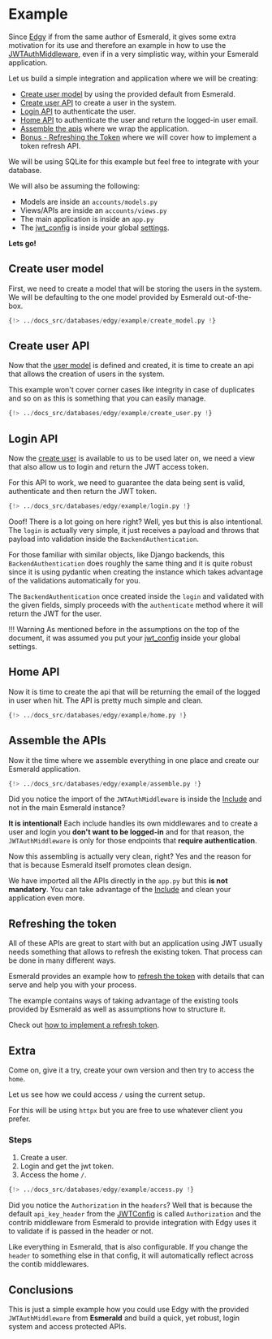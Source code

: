 # Example

Since [Edgy](https://edgy.tarsild.io) if from the same author of Esmerald, it gives some
extra motivation for its use and therefore an example in how to use the
[JWTAuthMiddleware](./middleware.md), even if in a very simplistic way, within your Esmerald application.


Let us build a simple integration and application where we will be creating:

- [Create user model](#create-user-model) by using the provided default from Esmerald.
- [Create user API](#create-user-api) to create a user in the system.
- [Login API](#login-api) to authenticate the user.
- [Home API](#home-api) to authenticate the user and return the logged-in user email.
- [Assemble the apis](#assemble-the-apis) where we wrap the application.
- [Bonus - Refreshing the Token](#refreshing-the-token) where we will cover how to implement a token refresh API.

We will be using SQLite for this example but feel free to integrate with your database.

We will also be assuming the following:

- Models are inside an `accounts/models.py`
- Views/APIs are inside an `accounts/views.py`
- The main application is inside an `app.py`
- The [jwt_config](../../configurations/jwt.md#jwtconfig-and-application-settings)
is inside your global [settings](../../application/settings.md).

**Lets go!**

## Create user model

First, we need to create a model that will be storing the users in the system. We will be
defaulting to the one model provided by Esmerald out-of-the-box.

```python title="accounts/models.py"
{!> ../docs_src/databases/edgy/example/create_model.py !}
```

## Create user API

Now that the [user model](#create-user-model) is defined and created, it is time to create an api
that allows the creation of users in the system.

This example won't cover corner cases like integrity in case of duplicates and so on as this is
something that you can easily manage.

```python title="accounts/views.py"
{!> ../docs_src/databases/edgy/example/create_user.py !}
```

## Login API

Now the [create user](#create-user-api) is available to us to be used later on, we need a view
that also allow us to login and return the JWT access token.

For this API to work, we need to guarantee the data being sent is valid, authenticate and then
return the JWT token.

```python title="accounts/views.py"
{!> ../docs_src/databases/edgy/example/login.py !}
```

Ooof! There is a lot going on here right? Well, yes but this is also intentional. The `login`
is actually very simple, it just receives a payload and throws that payload into validation
inside the `BackendAuthentication`.

For those familiar with similar objects, like Django backends, this `BackendAuthentication` does
roughly the same thing and it is quite robust since it is using pydantic when creating the instance
which takes advantage of the validations automatically for you.

The `BackendAuthentication` once created inside the `login` and validated with the given fields,
simply proceeds with the `authenticate` method where it will return the JWT for the user.

!!! Warning
    As mentioned before in the assumptions on the top of the document, it was assumed you put your
    [jwt_config](../../configurations/jwt.md#jwtconfig-and-application-settings) inside your global settings.

## Home API

Now it is time to create the api that will be returning the email of the logged in user when hit.
The API is pretty much simple and clean.

```python title="accounts/views.py"
{!> ../docs_src/databases/edgy/example/home.py !}
```

## Assemble the APIs

Now it the time where we assemble everything in one place and create our Esmerald application.

```python title="app.py"
{!> ../docs_src/databases/edgy/example/assemble.py !}
```

Did you notice the import of the `JWTAuthMiddleware` is inside the
[Include](../../routing/routes.md#include) and not in the main Esmerald instance?

**It is intentional!** Each include handles its own middlewares and to create a user and login
you **don't want to be logged-in** and for that reason, the `JWTAuthMiddleware` is only for those
endpoints that **require authentication**.

Now this assembling is actually very clean, right? Yes and the reason for that is because Esmerald
itself promotes clean design.

We have imported all the APIs directly in the `app.py` but this **is not mandatory**. You can
take advantage of the [Include](../../routing/routes.md#include) and clean your application
even more.

## Refreshing the token

All of these APIs are great to start with but an application using JWT usually needs something
that allows to refresh the existing token. That process can be done in many different ways.

Esmerald provides an example how to [refresh the token](../../configurations/jwt.md#the-claims) with
details that can serve and help you with your process.

The example contains ways of taking advantage of the existing tools provided by Esmerald as well
as assumptions how to structure it.

Check out [how to implement a refresh token](../../configurations/jwt.md#the-claims).

## Extra

Come on, give it a try, create your own version and then try to access the `home`.

Let us see how we could access `/` using the current setup.

For this will be using `httpx` but you are free to use whatever client you prefer.

### Steps

1. Create a user.
2. Login and get the jwt token.
3. Access the home `/`.

```python
{!> ../docs_src/databases/edgy/example/access.py !}
```

Did you notice the `Authorization` in the `headers`? Well that is because the default `api_key_header`
from the [JWTConfig](../../configurations/jwt.md#parameters) is called `Authorization` and the
contrib middleware from Esmerald to provide integration with Edgy uses it to validate if is passed
in the header or not.

Like everything in Esmerald, that is also configurable. If you change the `header` to something else
in that config, it will automatically reflect across the contib middlewares.

## Conclusions

This is just a simple example how you could use Edgy with the provided `JWTAuthMiddleware`
from **Esmerald** and build a quick, yet robust, login system and access protected APIs.
